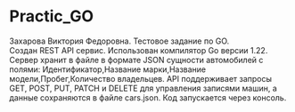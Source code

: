 # Practic_GO
Захарова Виктория Федоровна.
Тестовое задание по GO.  
Создан REST API сервис. Использован компилятор Go версии 1.22. Сервер  хранит в файле в формате JSON сущности автомобилей с полями: Идентификатор,Название марки,Название модели,Пробег,Количество владельцев.
API поддерживает запросы GET, POST, PUT, PATCH и DELETE для управления записями машин, а данные сохраняются в файле cars.json.
Код запускается через консоль.
